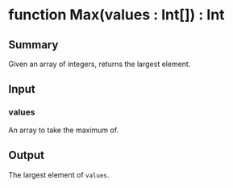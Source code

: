 # function Max(values : Int[]) : Int

## Summary
Given an array of integers, returns the largest element.

## Input
### values
An array to take the maximum of.

## Output
The largest element of `values`.
